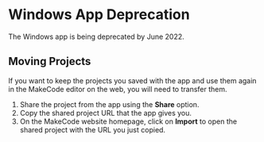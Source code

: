 # Windows App Deprecation

The Windows app is being deprecated by June 2022.

## Moving Projects

If you want to keep the projects you saved with the app and use them again in the MakeCode editor on the web, you will need to transfer them.

1. Share the project from the app using the **Share** option.
2. Copy the shared project URL that the app gives you.
3. On the MakeCode website homepage, click on **Import** to open the shared project with the URL you just copied.
